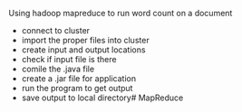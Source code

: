 Using hadoop mapreduce to run word count on a document
- connect to cluster
- import the proper files into cluster
- create input and output locations
- check if input file is there
- comile the .java file
- create a .jar file for application
- run the program to get output
- save output to local directory# MapReduce
